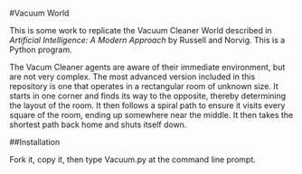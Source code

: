 #Vacuum World

This is some work to replicate the Vacuum Cleaner World described in _Artificial Intelligence: A Modern Approach_ 
by Russell and Norvig. This is a Python program.

The Vacum Cleaner agents are aware of their immediate environment, but are not very complex. The most advanced version included in this repository is one that operates in 
a rectangular room of unknown size. It starts in one corner and finds its way to the opposite, 
thereby determining the layout of the room. It then follows a spiral path to ensure it visits every square of the room, 
ending up somewhere near the middle. It then takes the shortest path back home and shuts itself down.

##Installation

Fork it, copy it, then type Vacuum.py at the command line prompt.

